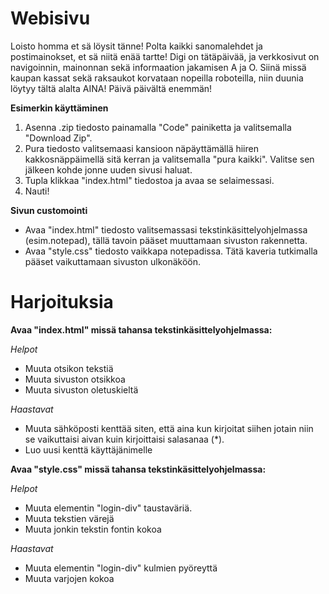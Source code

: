 
# Webisivu


Loisto homma et sä löysit tänne!
Polta kaikki sanomalehdet ja postimainokset, et sä niitä enää tartte!
Digi on tätäpäivää, ja verkkosivut on navigoinnin, mainonnan sekä informaation jakamisen A ja O.
Siinä missä kaupan kassat sekä raksaukot korvataan nopeilla roboteilla, niin duunia löytyy tältä alalta AINA! Päivä päivältä enemmän!

**Esimerkin käyttäminen**

1. Asenna .zip tiedosto painamalla "Code" painiketta ja valitsemalla "Download Zip".
2. Pura tiedosto valitsemaasi kansioon näpäyttämällä hiiren kakkosnäppäimellä sitä kerran ja valitsemalla "pura kaikki". Valitse sen jälkeen kohde jonne uuden sivusi haluat.
3. Tupla klikkaa "index.html" tiedostoa ja avaa se selaimessasi.
4. Nauti!

**Sivun customointi**

- Avaa "index.html" tiedosto valitsemassasi tekstinkäsittelyohjelmassa (esim.notepad), tällä tavoin pääset muuttamaan sivuston rakennetta.
- Avaa "style.css" tiedosto vaikkapa notepadissa. Tätä kaveria tutkimalla pääset vaikuttamaan sivuston ulkonäköön.

# Harjoituksia

**Avaa "index.html" missä tahansa tekstinkäsittelyohjelmassa:**

*Helpot*
- Muuta otsikon tekstiä
- Muuta sivuston otsikkoa
- Muuta sivuston oletuskieltä

*Haastavat*
- Muuta sähköposti kenttää siten, että aina kun kirjoitat siihen jotain niin se vaikuttaisi aivan kuin kirjoittaisi salasanaa (*).
- Luo uusi kenttä käyttäjänimelle

**Avaa "style.css" missä tahansa tekstinkäsittelyohjelmassa:**

*Helpot*
- Muuta elementin "login-div" taustaväriä.
- Muuta tekstien värejä
- Muuta jonkin tekstin fontin kokoa

*Haastavat*
- Muuta elementin "login-div" kulmien pyöreyttä
- Muuta varjojen kokoa
